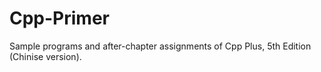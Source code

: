 # Cpp-Primer
Sample programs and after-chapter assignments of Cpp Plus, 5th Edition (Chinise version).

